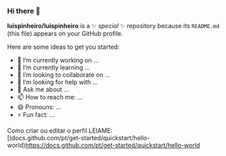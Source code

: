 ### Hi there 👋


**luispinheiro/luispinheiro** is a ✨ _special_ ✨ repository because its `README.md` (this file) appears on your GitHub profile.

Here are some ideas to get you started:

- 🔭 I’m currently working on ...
- 🌱 I’m currently learning ...
- 👯 I’m looking to collaborate on ...
- 🤔 I’m looking for help with ...
- 💬 Ask me about ...
- 📫 How to reach me: ...
- 😄 Pronouns: ...
- ⚡ Fun fact: ...

Como criar ou editar o perfil LEIAME:
<br/>
[(docs.github.com/pt/get-started/quickstart/hello-world)https://docs.github.com/pt/get-started/quickstart/hello-world
